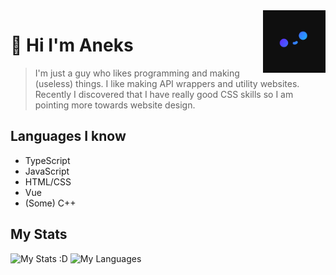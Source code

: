 <img src="Pfp_small.png" align="right" width="100px" height="100px"/>

# 🍙 Hi I'm Aneks

> I'm just a guy who likes programming and making (useless) things.
> I like making API wrappers and utility websites.
> Recently I discovered that I have really good CSS skills so I am pointing more towards website design.

## Languages I know

- TypeScript
- JavaScript
- HTML/CSS
- Vue
- (Some) C++

## My Stats

![My Stats :D](https://github-readme-stats.vercel.app/api?username=Aneks1&theme=nightowl)
![My Languages](https://github-readme-stats.vercel.app/api/top-langs/?username=Aneks1&theme=nightowl)
